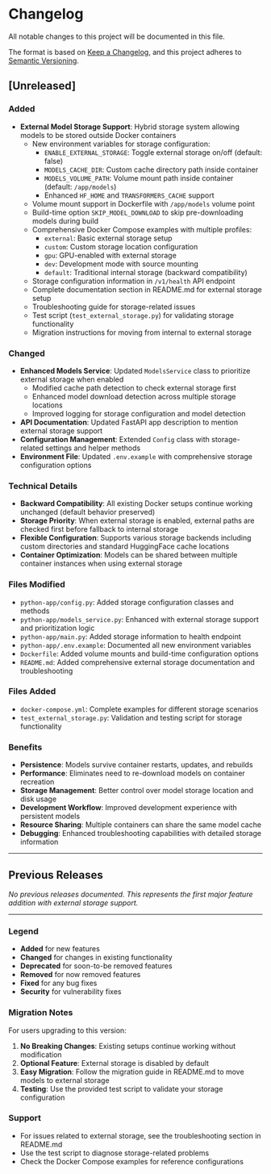 # Changelog

All notable changes to this project will be documented in this file.

The format is based on [Keep a Changelog](https://keepachangelog.com/en/1.0.0/),
and this project adheres to [Semantic Versioning](https://semver.org/spec/v2.0.0.html).

## [Unreleased]

### Added
- **External Model Storage Support**: Hybrid storage system allowing models to be stored outside Docker containers
  - New environment variables for storage configuration:
    - `ENABLE_EXTERNAL_STORAGE`: Toggle external storage on/off (default: false)
    - `MODELS_CACHE_DIR`: Custom cache directory path inside container
    - `MODELS_VOLUME_PATH`: Volume mount path inside container (default: `/app/models`)
    - Enhanced `HF_HOME` and `TRANSFORMERS_CACHE` support
  - Volume mount support in Dockerfile with `/app/models` volume point
  - Build-time option `SKIP_MODEL_DOWNLOAD` to skip pre-downloading models during build
  - Comprehensive Docker Compose examples with multiple profiles:
    - `external`: Basic external storage setup
    - `custom`: Custom storage location configuration
    - `gpu`: GPU-enabled with external storage
    - `dev`: Development mode with source mounting
    - `default`: Traditional internal storage (backward compatibility)
  - Storage configuration information in `/v1/health` API endpoint
  - Complete documentation section in README.md for external storage setup
  - Troubleshooting guide for storage-related issues
  - Test script (`test_external_storage.py`) for validating storage functionality
  - Migration instructions for moving from internal to external storage

### Changed
- **Enhanced Models Service**: Updated `ModelsService` class to prioritize external storage when enabled
  - Modified cache path detection to check external storage first
  - Enhanced model download detection across multiple storage locations
  - Improved logging for storage configuration and model detection
- **API Documentation**: Updated FastAPI app description to mention external storage support
- **Configuration Management**: Extended `Config` class with storage-related settings and helper methods
- **Environment File**: Updated `.env.example` with comprehensive storage configuration options

### Technical Details
- **Backward Compatibility**: All existing Docker setups continue working unchanged (default behavior preserved)
- **Storage Priority**: When external storage is enabled, external paths are checked first before fallback to internal storage
- **Flexible Configuration**: Supports various storage backends including custom directories and standard HuggingFace cache locations
- **Container Optimization**: Models can be shared between multiple container instances when using external storage

### Files Modified
- `python-app/config.py`: Added storage configuration classes and methods
- `python-app/models_service.py`: Enhanced with external storage support and prioritization logic
- `python-app/main.py`: Added storage information to health endpoint
- `python-app/.env.example`: Documented all new environment variables
- `Dockerfile`: Added volume mounts and build-time configuration options
- `README.md`: Added comprehensive external storage documentation and troubleshooting

### Files Added
- `docker-compose.yml`: Complete examples for different storage scenarios
- `test_external_storage.py`: Validation and testing script for storage functionality

### Benefits
- **Persistence**: Models survive container restarts, updates, and rebuilds
- **Performance**: Eliminates need to re-download models on container recreation
- **Storage Management**: Better control over model storage location and disk usage
- **Development Workflow**: Improved development experience with persistent models
- **Resource Sharing**: Multiple containers can share the same model cache
- **Debugging**: Enhanced troubleshooting capabilities with detailed storage information

---

## Previous Releases

_No previous releases documented. This represents the first major feature addition with external storage support._

---

### Legend

- **Added** for new features
- **Changed** for changes in existing functionality  
- **Deprecated** for soon-to-be removed features
- **Removed** for now removed features
- **Fixed** for any bug fixes
- **Security** for vulnerability fixes

### Migration Notes

For users upgrading to this version:

1. **No Breaking Changes**: Existing setups continue working without modification
2. **Optional Feature**: External storage is disabled by default
3. **Easy Migration**: Follow the migration guide in README.md to move models to external storage
4. **Testing**: Use the provided test script to validate your storage configuration

### Support

- For issues related to external storage, see the troubleshooting section in README.md
- Use the test script to diagnose storage-related problems
- Check the Docker Compose examples for reference configurations